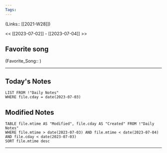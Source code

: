 ```yaml
---
Tags:
---
```

(Links:: [[2021-W28]])

<< [[2023-07-02]] - [[2023-07-04]] >>
## Favorite song
(Favorite_Song:: )

___
## Today's Notes
```dataview
LIST FROM !"Daily Notes"
WHERE file.cday = date(2023-07-03)
```
## Modified Notes
```dataview
TABLE file.mtime AS "Modified", file.cday AS "Created" FROM !"Daily Notes" 
WHERE file.mtime > date(2023-07-03) AND file.mtime < date(2023-07-04) AND file.cday < date(2023-07-03)
SORT file.mtime desc
```
___
